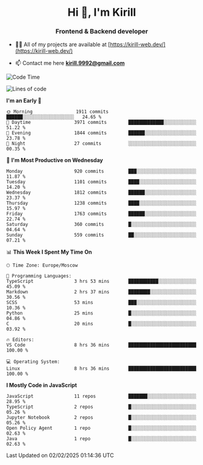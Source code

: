 <h1 align="center">Hi 👋, I'm Kirill</h1>
<h3 align="center">Frontend & Backend developer</h3>

- 👨‍💻 All of my projects are available at [https://kirill-web.dev/](https://kirill-web.dev/)

- 📫 Contact me here **kirill.9992@gmail.com**











<!--START_SECTION:waka-->
![Code Time](http://img.shields.io/badge/Code%20Time-2%2C118%20hrs%205%20mins-blue)

![Lines of code](https://img.shields.io/badge/From%20Hello%20World%20I%27ve%20Written-5.1%20million%20lines%20of%20code-blue)

**I'm an Early 🐤** 

```text
🌞 Morning                1911 commits        ██████░░░░░░░░░░░░░░░░░░░   24.65 % 
🌆 Daytime                3971 commits        █████████████░░░░░░░░░░░░   51.22 % 
🌃 Evening                1844 commits        ██████░░░░░░░░░░░░░░░░░░░   23.78 % 
🌙 Night                  27 commits          ░░░░░░░░░░░░░░░░░░░░░░░░░   00.35 % 
```
📅 **I'm Most Productive on Wednesday** 

```text
Monday                   920 commits         ███░░░░░░░░░░░░░░░░░░░░░░   11.87 % 
Tuesday                  1101 commits        ████░░░░░░░░░░░░░░░░░░░░░   14.20 % 
Wednesday                1812 commits        ██████░░░░░░░░░░░░░░░░░░░   23.37 % 
Thursday                 1238 commits        ████░░░░░░░░░░░░░░░░░░░░░   15.97 % 
Friday                   1763 commits        ██████░░░░░░░░░░░░░░░░░░░   22.74 % 
Saturday                 360 commits         █░░░░░░░░░░░░░░░░░░░░░░░░   04.64 % 
Sunday                   559 commits         ██░░░░░░░░░░░░░░░░░░░░░░░   07.21 % 
```


📊 **This Week I Spent My Time On** 

```text
🕑︎ Time Zone: Europe/Moscow

💬 Programming Languages: 
TypeScript               3 hrs 53 mins       ███████████░░░░░░░░░░░░░░   45.09 % 
Markdown                 2 hrs 37 mins       ████████░░░░░░░░░░░░░░░░░   30.56 % 
SCSS                     53 mins             ███░░░░░░░░░░░░░░░░░░░░░░   10.36 % 
Python                   25 mins             █░░░░░░░░░░░░░░░░░░░░░░░░   04.86 % 
C                        20 mins             █░░░░░░░░░░░░░░░░░░░░░░░░   03.92 % 

🔥 Editors: 
VS Code                  8 hrs 36 mins       █████████████████████████   100.00 % 

💻 Operating System: 
Linux                    8 hrs 36 mins       █████████████████████████   100.00 % 
```

**I Mostly Code in JavaScript** 

```text
JavaScript               11 repos            ███████░░░░░░░░░░░░░░░░░░   28.95 % 
TypeScript               2 repos             █░░░░░░░░░░░░░░░░░░░░░░░░   05.26 % 
Jupyter Notebook         2 repos             █░░░░░░░░░░░░░░░░░░░░░░░░   05.26 % 
Open Policy Agent        1 repo              █░░░░░░░░░░░░░░░░░░░░░░░░   02.63 % 
Java                     1 repo              █░░░░░░░░░░░░░░░░░░░░░░░░   02.63 % 
```




 Last Updated on 02/02/2025 01:14:36 UTC
<!--END_SECTION:waka-->
